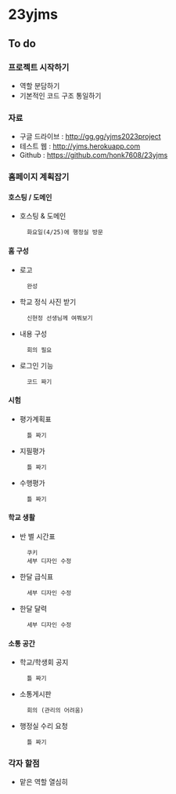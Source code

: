 # 23yjms

## To do

### 프로젝트 시작하기
- 역할 분담하기
- 기본적인 코드 구조 통일하기
### 자료
- 구글 드라이브 : http://gg.gg/yjms2023project
- 테스트 웹 : http://yjms.herokuapp.com
- Github : https://github.com/honk7608/23yjms
### 홈페이지 계획잡기
#### 호스팅 / 도메인
- 호스팅 & 도메인

        화요일(4/25)에 행정실 방문
#### 홈 구성
- 로고

        완성
- 학교 정식 사진 받기

        신현정 선생님께 여쭤보기
- 내용 구성

        회의 필요
- 로그인 기능

        코드 짜기
#### 시험
- 평가계획표

        틀 짜기
- 지필평가

        틀 짜기
- 수행평가

        틀 짜기

#### 학교 생활
- 반 별 시간표

        쿠키
        세부 디자인 수정
- 한달 급식표 

        세부 디자인 수정
- 한달 달력
        
        세부 디자인 수정
        
#### 소통 공간
- 학교/학생회 공지

        틀 짜기
- 소통게시판

        회의 (관리의 어려움)
- 행정실 수리 요청

        틀 짜기

### 각자 할점
- 맡은 역할 열심히

